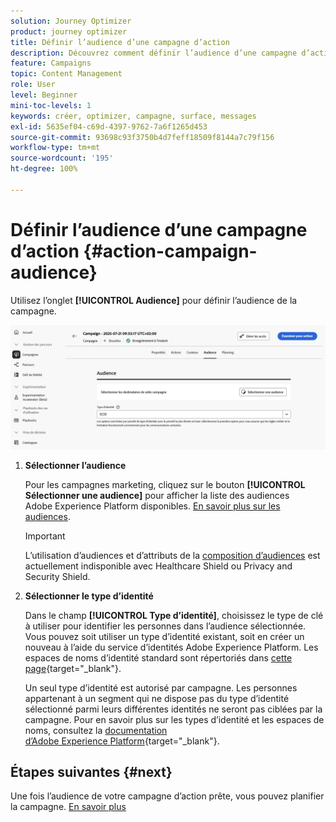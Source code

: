 ```yaml
---
solution: Journey Optimizer
product: journey optimizer
title: Définir l’audience d’une campagne d’action
description: Découvrez comment définir l’audience d’une campagne d’action.
feature: Campaigns
topic: Content Management
role: User
level: Beginner
mini-toc-levels: 1
keywords: créer, optimizer, campagne, surface, messages
exl-id: 5635ef04-c69d-4397-9762-7a6f1265d453
source-git-commit: 93698c93f3750b4d7feff18509f8144a7c79f156
workflow-type: tm+mt
source-wordcount: '195'
ht-degree: 100%

---
```


# Définir l’audience d’une campagne d’action {#action-campaign-audience}

Utilisez l’onglet **[!UICONTROL Audience]** pour définir l’audience de la campagne.

![](assets/campaign-audience.png)

1. **Sélectionner l’audience**

   Pour les campagnes marketing, cliquez sur le bouton **[!UICONTROL Sélectionner une audience]** pour afficher la liste des audiences Adobe Experience Platform disponibles. [En savoir plus sur les audiences](../audience/about-audiences.md).

   >[!IMPORTANT]
   >
   >L’utilisation d’audiences et d’attributs de la [composition d’audiences](../audience/get-started-audience-orchestration.md) est actuellement indisponible avec Healthcare Shield ou Privacy and Security Shield.

1. **Sélectionner le type d’identité**

   Dans le champ **[!UICONTROL Type d’identité]**, choisissez le type de clé à utiliser pour identifier les personnes dans l’audience sélectionnée. Vous pouvez soit utiliser un type d’identité existant, soit en créer un nouveau à l’aide du service d’identités Adobe Experience Platform. Les espaces de noms d’identité standard sont répertoriés dans [cette page](https://experienceleague.adobe.com/fr/docs/experience-platform/identity/features/namespaces#standard){target="_blank"}.

   Un seul type d’identité est autorisé par campagne. Les personnes appartenant à un segment qui ne dispose pas du type d’identité sélectionné parmi leurs différentes identités ne seront pas ciblées par la campagne. Pour en savoir plus sur les types d’identité et les espaces de noms, consultez la [documentation d’Adobe Experience Platform](https://experienceleague.adobe.com/docs/experience-platform/identity/home.html?lang=fr){target="_blank"}.

## Étapes suivantes {#next}

Une fois l’audience de votre campagne d’action prête, vous pouvez planifier la campagne. [En savoir plus](campaign-schedule.md)
